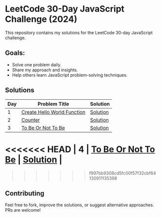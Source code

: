 # LeetCode 30-Day JavaScript Challenge (2024)  
This repository contains my solutions for the LeetCode 30-day JavaScript challenge.  

## Goals:  
- Solve one problem daily.  
- Share my approach and insights.  
- Help others learn JavaScript problem-solving techniques.  

## Solutions  
| Day | Problem Title | Solution |  
|-----|---------------|----------|  
| 1   | [Create Hello World Function](https://leetcode.com/problems/create-hello-world-function/) | [Solution](Day01/prog.js) |    
| 2   | [Counter](https://leetcode.com/problems/counter/) | [Solution](Day02/prog.js) |    
| 3   | [To Be Or Not To Be](https://leetcode.com/problems/to-be-or-not-to-be/) | [Solution](Day03/prog.js) |    
<<<<<<< HEAD
| 4   | [To Be Or Not To Be](https://leetcode.com/problems/counter-ii/) | [Solution](Day04/prog.js) |    
=======
>>>>>>> f997bb9308cd5fc00f57f32cbf64130911135398

## Contributing  
Feel free to fork, improve the solutions, or suggest alternative approaches. PRs are welcome!  
